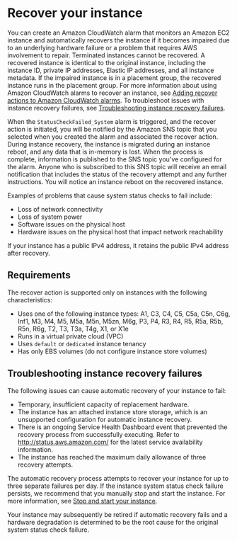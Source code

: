 # Recover your instance<a name="ec2-instance-recover"></a>

You can create an Amazon CloudWatch alarm that monitors an Amazon EC2 instance and automatically recovers the instance if it becomes impaired due to an underlying hardware failure or a problem that requires AWS involvement to repair\. Terminated instances cannot be recovered\. A recovered instance is identical to the original instance, including the instance ID, private IP addresses, Elastic IP addresses, and all instance metadata\. If the impaired instance is in a placement group, the recovered instance runs in the placement group\. For more information about using Amazon CloudWatch alarms to recover an instance, see [Adding recover actions to Amazon CloudWatch alarms](UsingAlarmActions.md#AddingRecoverActions)\. To troubleshoot issues with instance recovery failures, see [Troubleshooting instance recovery failures](#TroubleshootingInstanceRecovery)\.

When the `StatusCheckFailed_System` alarm is triggered, and the recover action is initiated, you will be notified by the Amazon SNS topic that you selected when you created the alarm and associated the recover action\. During instance recovery, the instance is migrated during an instance reboot, and any data that is in\-memory is lost\. When the process is complete, information is published to the SNS topic you've configured for the alarm\. Anyone who is subscribed to this SNS topic will receive an email notification that includes the status of the recovery attempt and any further instructions\. You will notice an instance reboot on the recovered instance\.

Examples of problems that cause system status checks to fail include:
+ Loss of network connectivity
+ Loss of system power
+ Software issues on the physical host
+ Hardware issues on the physical host that impact network reachability

If your instance has a public IPv4 address, it retains the public IPv4 address after recovery\.

## Requirements<a name="instance-recovery-requirements"></a>

The recover action is supported only on instances with the following characteristics:
+ Uses one of the following instance types: A1, C3, C4, C5, C5a, C5n, C6g, Inf1,  M3, M4, M5, M5a, M5n, M5zn, M6g,  P3, P4, R3, R4, R5, R5a, R5b, R5n, R6g,  T2, T3, T3a, T4g, X1, or X1e
+ Runs in a virtual private cloud \(VPC\)
+ Uses `default` or `dedicated` instance tenancy
+ Has only EBS volumes \(do not configure instance store volumes\)

## Troubleshooting instance recovery failures<a name="TroubleshootingInstanceRecovery"></a>

The following issues can cause automatic recovery of your instance to fail:
+ Temporary, insufficient capacity of replacement hardware\.
+ The instance has an attached instance store storage, which is an unsupported configuration for automatic instance recovery\.
+ There is an ongoing Service Health Dashboard event that prevented the recovery process from successfully executing\. Refer to [http://status\.aws\.amazon\.com/](http://status.aws.amazon.com/) for the latest service availability information\.
+ The instance has reached the maximum daily allowance of three recovery attempts\.

The automatic recovery process attempts to recover your instance for up to three separate failures per day\. If the instance system status check failure persists, we recommend that you manually stop and start the instance\. For more information, see [Stop and start your instance](Stop_Start.md)\.

Your instance may subsequently be retired if automatic recovery fails and a hardware degradation is determined to be the root cause for the original system status check failure\.